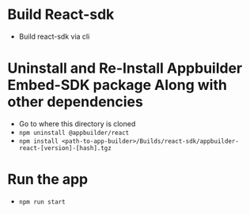 # Build React-sdk 
- Build react-sdk via cli

# Uninstall and Re-Install Appbuilder Embed-SDK package Along with other dependencies
- Go to where this directory is cloned
- `npm uninstall @appbuilder/react`
- `npm install <path-to-app-builder>/Builds/react-sdk/appbuilder-react-[version]-[hash].tgz`

<!-- # Install additional dependencies [NOT NEEDED FOR SAMPLE APP]
- `npm install react-router-dom@5 @apollo/client@3 nanoid@4` -->

# Run the app
- `npm run start`
